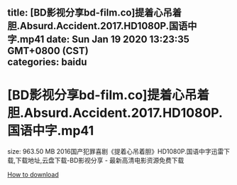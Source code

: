 
title: [BD影视分享bd-film.co]提着心吊着胆.Absurd.Accident.2017.HD1080P.国语中字.mp41
date: Sun Jan 19 2020 13:23:35 GMT+0800 (CST)    
categories: baidu
---

# [BD影视分享bd-film.co]提着心吊着胆.Absurd.Accident.2017.HD1080P.国语中字.mp41
size: 963.50 MB
 2016国产犯罪喜剧《提着心吊着胆》HD1080P.国语中字迅雷下载,下载地址,云盘下载-BD影视分享 - 最新高清电影资源免费下载
 

[How to download](https://bpcam.bemobtrk.com/go/2ceec3aa-1ca2-46d6-b9ff-aaa5c184517c?jno=224)